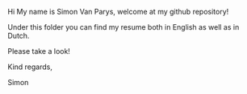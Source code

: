Hi My name is Simon Van Parys, welcome at my github repository!

Under this folder you can find my resume both in English as well as in Dutch.

Please take a look!

Kind regards,

Simon

<!---
simonVP99/simonVP99 is a ✨ special ✨ repository because its `README.md` (this file) appears on your GitHub profile.
You can click the Preview link to take a look at your changes.
--->
